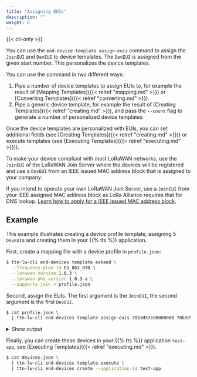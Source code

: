 ```yaml
---
title: "Assigning EUIs"
description: ""
weight: 6
---
```


{{< cli-only >}}

You can use the `end-device template assign-euis` command to assign the `JoinEUI` and `DevEUI` to device templates. The `DevEUI` is assigned from the given start number. This personalizes the device templates.

You can use the command in two different ways:

1. Pipe a number of device templates to assign EUIs to, for example the result of [Mapping Templates]({{< relref "mapping.md" >}}) or [Converting Templates]({{< relref "converting.md" >}})
2. Pipe a generic device template, for example the result of [Creating Templates]({{< relref "creating.md" >}}), and pass the `--count` flag to generate a number of personalized device templates

Once the device templates are personalized with EUIs, you can set additional fields (see [Creating Templates]({{< relref "creating.md" >}})) or execute templates (see [Executing Templates]({{< relref "executing.md" >}})).

To make your device compliant with most LoRaWAN networks, use the `JoinEUI` of the LoRaWAN Join Server where the devices will be registered and use a `DevEUI` from an IEEE issued MAC address block that is assigned to your company. 

If you intend to operate your own LoRaWAN Join Server, use a `JoinEUI` from your IEEE assigned MAC address block as LoRa Alliance requires that for DNS lookup. [Learn how to apply for a IEEE issued MAC address block](https://standards.ieee.org/products-services/index.html).

## Example

This example illustrates creating a device profile template, assigning 5 `DevEUI`s and creating them in your {{% tts %}} application.

First, create a mapping file with a device profile in `profile.json`:

```bash
$ ttn-lw-cli end-devices template extend \
  --frequency-plan-id EU_863_870 \
  --lorawan-version 1.0.3 \
  --lorawan-phy-version 1.0.3-a \
  --supports-join > profile.json
```

Second, assign the EUIs. The first argument is the `JoinEUI`, the second argument is the first `DevEUI`.

```bash
$ cat profile.json \
  | ttn-lw-cli end-devices template assign-euis 70b3d57ed0000000 70b3d57ed0000001 --count 5 > devices.json
```

<details><summary>Show output</summary>

```json
{
  "end_device": {
    "ids": {
      "device_id": "eui-70b3d57ed0000001",
      "application_ids": {

      },
      "dev_eui": "70B3D57ED0000001",
      "join_eui": "70B3D57ED0000000"
    },
    "created_at": "0001-01-01T00:00:00Z",
    "updated_at": "0001-01-01T00:00:00Z",
    "attributes": {
    },
    "lorawan_version": "1.0.3",
    "lorawan_phy_version": "1.0.3-a",
    "frequency_plan_id": "EU_863_870",
    "supports_join": true
  },
  "field_mask": {
    "paths": [
      "lorawan_version",
      "ids.device_id",
      "ids.join_eui",
      "ids.dev_eui",
      "supports_join",
      "frequency_plan_id",
      "lorawan_phy_version"
    ]
  }
}
{
  "end_device": {
    "ids": {
      "device_id": "eui-70b3d57ed0000002",
      "application_ids": {

      },
      "dev_eui": "70B3D57ED0000002",
      "join_eui": "70B3D57ED0000000"
    },
    "created_at": "0001-01-01T00:00:00Z",
    "updated_at": "0001-01-01T00:00:00Z",
    "attributes": {
    },
    "lorawan_version": "1.0.3",
    "lorawan_phy_version": "1.0.3-a",
    "frequency_plan_id": "EU_863_870",
    "supports_join": true
  },
  "field_mask": {
    "paths": [
      "ids.dev_eui",
      "supports_join",
      "frequency_plan_id",
      "lorawan_phy_version",
      "lorawan_version",
      "ids.device_id",
      "ids.join_eui"
    ]
  }
}
{
  "end_device": {
    "ids": {
      "device_id": "eui-70b3d57ed0000003",
      "application_ids": {

      },
      "dev_eui": "70B3D57ED0000003",
      "join_eui": "70B3D57ED0000000"
    },
    "created_at": "0001-01-01T00:00:00Z",
    "updated_at": "0001-01-01T00:00:00Z",
    "attributes": {
    },
    "lorawan_version": "1.0.3",
    "lorawan_phy_version": "1.0.3-a",
    "frequency_plan_id": "EU_863_870",
    "supports_join": true
  },
  "field_mask": {
    "paths": [
      "supports_join",
      "frequency_plan_id",
      "lorawan_phy_version",
      "lorawan_version",
      "ids.device_id",
      "ids.join_eui",
      "ids.dev_eui"
    ]
  }
}
{
  "end_device": {
    "ids": {
      "device_id": "eui-70b3d57ed0000004",
      "application_ids": {

      },
      "dev_eui": "70B3D57ED0000004",
      "join_eui": "70B3D57ED0000000"
    },
    "created_at": "0001-01-01T00:00:00Z",
    "updated_at": "0001-01-01T00:00:00Z",
    "attributes": {
    },
    "lorawan_version": "1.0.3",
    "lorawan_phy_version": "1.0.3-a",
    "frequency_plan_id": "EU_863_870",
    "supports_join": true
  },
  "field_mask": {
    "paths": [
      "ids.device_id",
      "ids.join_eui",
      "ids.dev_eui",
      "supports_join",
      "frequency_plan_id",
      "lorawan_phy_version",
      "lorawan_version"
    ]
  }
}
{
  "end_device": {
    "ids": {
      "device_id": "eui-70b3d57ed0000005",
      "application_ids": {

      },
      "dev_eui": "70B3D57ED0000005",
      "join_eui": "70B3D57ED0000000"
    },
    "created_at": "0001-01-01T00:00:00Z",
    "updated_at": "0001-01-01T00:00:00Z",
    "attributes": {
    },
    "lorawan_version": "1.0.3",
    "lorawan_phy_version": "1.0.3-a",
    "frequency_plan_id": "EU_863_870",
    "supports_join": true
  },
  "field_mask": {
    "paths": [
      "supports_join",
      "frequency_plan_id",
      "lorawan_phy_version",
      "lorawan_version",
      "ids.device_id",
      "ids.join_eui",
      "ids.dev_eui"
    ]
  }
}
```
</details>

Finally, you can create these devices in your {{% tts %}} application `test-app`, see [Executing Templates]({{< relref "executing.md" >}}).

```bash
$ cat devices.json \
  | ttn-lw-cli end-devices template execute \
  | ttn-lw-cli end-devices create --application-id test-app
```
